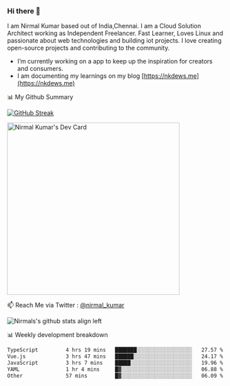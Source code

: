 ### Hi there 👋

 I am Nirmal Kumar based out of India,Chennai. I am a Cloud Solution Architect working as Independent Freelancer. Fast Learner, Loves Linux and passionate about web technologies and building iot projects. I love creating open-source projects and contributing to the community.

- I’m currently working on a app to keep up the inspiration for creators and consumers.
- I am documenting my learnings on my blog [https://nkdews.me](https://nkdews.me)


📊 My Github Summary

[![GitHub Streak](https://github-readme-streak-stats.herokuapp.com?user=nk-gears&theme=dark&hide_border=true&date_format=M%20j%5B%2C%20Y%5D)](https://git.io/streak-stats)

<a href="https://app.daily.dev/nirmal_kumar"><img src="https://api.daily.dev/devcards/a16cfcf02d384b16b41de71ce4d1d811.png?r=8ve" width="400" alt="Nirmal Kumar's Dev Card"/></a>

📫 Reach Me via  Twitter : [@nirmal_kumar](https://twitter.com/nirmal_kumar)

![Nirmals's github stats align left](https://github-readme-stats.vercel.app/api?username=nk-gears&show_icons=true)


📊 Weekly development breakdown

<!--START_SECTION:waka-->

```txt
TypeScript         4 hrs 19 mins   ███████░░░░░░░░░░░░░░░░░░   27.57 %
Vue.js             3 hrs 47 mins   ██████░░░░░░░░░░░░░░░░░░░   24.17 %
JavaScript         3 hrs 7 mins    █████░░░░░░░░░░░░░░░░░░░░   19.96 %
YAML               1 hr 4 mins     █▓░░░░░░░░░░░░░░░░░░░░░░░   06.88 %
Other              57 mins         █▓░░░░░░░░░░░░░░░░░░░░░░░   06.09 %
```

<!--END_SECTION:waka-->


